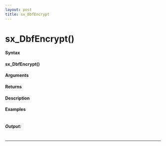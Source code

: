 ```yaml
---
layout: post
title: sx_DbfEncrypt
---
```


# sx_DbfEncrypt()


#### Syntax

#### sx_DbfEncrypt()

#### Arguments

#### Returns

#### Description

#### Examples

```

```

##### Output:

```

```

---